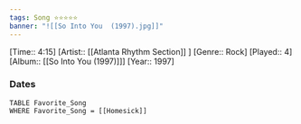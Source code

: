 ```yaml
---
tags: Song ⭐⭐⭐⭐⭐ 
banner: "![[So Into You  (1997).jpg]]"
---
```

[Time:: 4:15]
[Artist:: [[Atlanta Rhythm Section]] ]
[Genre:: Rock]
[Played:: 4]
[Album:: [[So Into You  (1997)]]]
[Year:: 1997]
### Dates
````dataview
TABLE Favorite_Song
WHERE Favorite_Song = [[Homesick]]
````